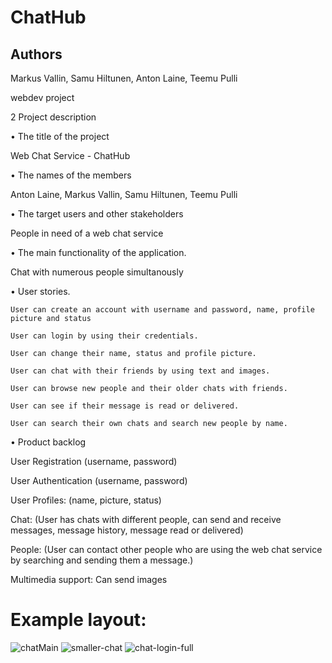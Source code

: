 # ChatHub
## Authors
Markus Vallin, Samu Hiltunen, Anton Laine, Teemu Pulli

webdev project

2 Project description
   
• The title of the project

   Web Chat Service - ChatHub
  	
• The names of the members

  Anton Laine, Markus Vallin, Samu Hiltunen, Teemu Pulli

• The target users and other stakeholders

  People in need of a web chat service
    
• The main functionality of the application.

  Chat with numerous people simultanously
  
• User stories.

	User can create an account with username and password, name, profile picture and status
 
	User can login by using their credentials.
 
	User can change their name, status and profile picture.
 
	User can chat with their friends by using text and images.
 
	User can browse new people and their older chats with friends.
 
	User can see if their message is read or delivered.
 
	User can search their own chats and search new people by name.
	
• Product backlog

User Registration (username, password)

User Authentication (username, password)

User Profiles: (name, picture, status)

Chat: (User has chats with different people, can send and receive messages, message history, message read or delivered)

People: (User can contact other people who are using the web chat service by searching and sending them a message.)

Multimedia support: Can send images

# Example layout:
![chatMain](https://github.com/vitumake/prochat.ru/assets/111981148/6b69cbc6-bdfc-4d03-bd7e-6d4e2ce621e8)
![smaller-chat](https://github.com/vitumake/prochat.ru/assets/111981148/67ebdb47-0fc2-4937-93b6-24ac7f17d027)
![chat-login-full](https://github.com/vitumake/prochat.ru/assets/111981148/ecb42390-1650-424b-bde1-05787614bb02)


